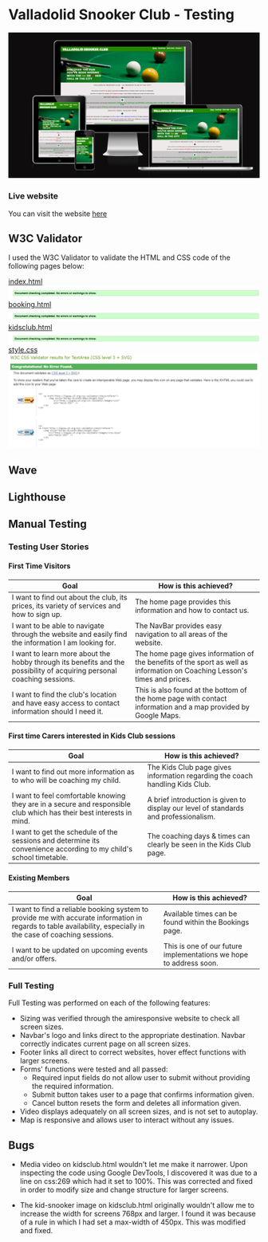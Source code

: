 # Valladolid Snooker Club - Testing

![screenshot of site on amiresponsive](documentation/amiresponsive-snooker-img.png)

### Live website

You can visit the website [here](https://jonathandussot.github.io/valladolid-snooker-club/)

## W3C Validator

I used the W3C Validator to validate the HTML and CSS code of the following pages below:

[index.html](index.html)
![screenshot of index.html being validated](documentation/index-w3c.png)
[booking.html](bookings.html)
![screenshot of bookings.html being validated](documentation/bookings-w3c.png)
[kidsclub.html](kidsclub.html)
![screenshot of kidsclub.html being validated](documentation/kidsclub-w3c.png)
[style.css](assets/css/style.css)
![screenshot of style.css being validated](documentation/styles-w3c.png)

## Wave

## Lighthouse

## Manual Testing

### Testing User Stories

#### First Time Visitors

| Goal | How is this achieved? |
|---|---|
|I want to find out about the club, its prices, its variety of services and how to sign up.| The home page provides this information and how to contact us.|
|I want to be able to navigate through the website and easily find the information I am looking for.| The NavBar provides easy navigation to all areas of the website. |
|I want to learn more about the hobby through its benefits and the possibility of acquiring personal coaching sessions.| The home page gives information of the benefits of the sport as well as information on Coaching Lesson's times and prices.|
|I want to find the club's location and have easy access to contact information should I need it.| This is also found at the bottom of the home page with contact information and a map provided by Google Maps.|

#### First time Carers interested in Kids Club sessions

| Goal | How is this achieved? |
|---|---|
|I want to find out more information as to who will be coaching my child.| The Kids Club page gives information regarding the coach handling Kids Club.|
|I want to feel comfortable knowing they are in a secure and responsible club which has their best interests in mind.| A brief introduction is given to display our level of standards and professionalism.|
|I want to get the schedule of the sessions and determine its convenience according to my child's school timetable.| The coaching days & times can clearly be seen in the Kids Club page.|

#### Existing Members

| Goal | How is this achieved? |
|---|---|
|I want to find a reliable booking system to provide me with accurate information in regards to table availability, especially in the case of coaching sessions.| Available times can be found within the Bookings page.|
|I want to be updated on upcoming events and/or offers.| This is one of our future implementations we hope to address soon.|

### Full Testing

Full Testing was performed on each of the following features:

- Sizing was verified through the amiresponsive website to check all screen sizes.
- Navbar's logo and links direct to the appropriate destination.  Navbar correctly indicates current page on all screen sizes.
- Footer links all direct to correct websites, hover effect functions with larger screens.
- Forms' functions were tested and all passed:
  - Required input fields do not allow user to submit without providing the required information.
  - Submit button takes user to a page that confirms information given.
  - Cancel button resets the form and deletes all information given.
- Video displays adequately on all screen sizes, and is not set to autoplay.
- Map is responsive and allows user to interact without any issues.

## Bugs

- Media video on kidsclub.html wouldn't let me make it narrower.  Upon inspecting the code using Google DevTools, I discovered it was due to a line on css:269 which had it set to 100%. This was corrected and fixed in order to modify size and change structure for larger screens.

- The kid-snooker image on kidsclub.html originally wouldn't allow me to increase the width for screens 768px and larger.  I found it was because of a rule in which I had set a max-width of 450px. This was modified and fixed.
